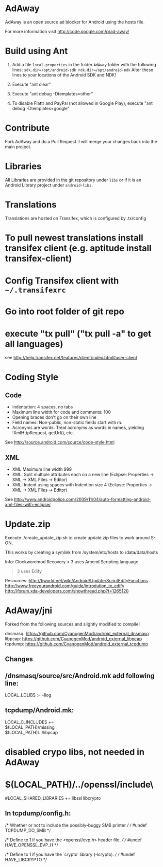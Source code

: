 # AdAway

AdAway is an open source ad blocker for Android using the hosts file. 

For more information visit http://code.google.com/p/ad-away/


# Build using Ant

1. Add a file ``local.properties`` in the folder ``AdAway`` folder with the following lines:
``sdk.dir=/opt/android-sdk
ndk.dir=/opt/android-ndk``
Alter these lines to your locations of the Android SDK and NDK!

2. Execute "ant clear"
3. Execute "ant debug -Dtemplates=other"
4. To disable Flattr and PayPal (not allowed in Google Play), execute "ant debug -Dtemplates=google"

# Contribute

Fork AdAway and do a Pull Request. I will merge your changes back into the main project.

# Libraries

All Libraries are provided in the git repository under ``libs`` or if it is an Android Library project under ``android-libs``.

# Translations

Translations are hosted on Transifex, which is configured by .tx/config

  # To pull newest translations install transifex client (e.g. aptitude install transifex-client)
  # Config Transifex client with ``~/.transifexrc``
  # Go into root folder of git repo
  # execute "tx pull" ("tx pull -a" to get all languages)

see http://help.transifex.net/features/client/index.html#user-client

# Coding Style

## Code
 * Indentation: 4 spaces, no tabs
 * Maximum line width for code and comments: 100
 * Opening braces don't go on their own line
 * Field names: Non-public, non-static fields start with m.
 * Acronyms are words: Treat acronyms as words in names, yielding !XmlHttpRequest, getUrl(), etc.

See http://source.android.com/source/code-style.html

## XML
 * XML Maximum line width 999
 * XML: Split multiple attributes each on a new line (Eclipse: Properties -> XML -> XML Files -> Editor)
 * XML: Indent using spaces with Indention size 4 (Eclipse: Properties -> XML -> XML Files -> Editor)

See http://www.androidpolice.com/2009/11/04/auto-formatting-android-xml-files-with-eclipse/

# Update.zip

Execute ./create_update_zip.sh to create update.zip files to work around S-ON.

This works by creating a symlink from /system/etc/hosts to /data/data/hosts

Info:
Clockwordmod Recovery < 3 uses Amend Scripting language
> 3 uses Edify

Resources:
http://tjworld.net/wiki/Android/UpdaterScriptEdifyFunctions
http://www.freeyourandroid.com/guide/introdution_to_edify
http://forum.xda-developers.com/showthread.php?t=1265120

# AdAway/jni

Forked from the following sources and slightly modified to compile!

dnsmasq:  https://github.com/CyanogenMod/android_external_dnsmasq
libpcap: https://github.com/CyanogenMod/android_external_libpcap
tcpdump: https://github.com/CyanogenMod/android_external_tcpdump

## Changes

/dnsmasq/source/src/Android.mk add following line:
-----------------
LOCAL_LDLIBS := -llog


tcpdump/Android.mk:
-----------------
LOCAL_C_INCLUDES += \
	$(LOCAL_PATH)/missing\
	$(LOCAL_PATH)/../libpcap

# disabled crypo libs, not needed in AdAway
#	$(LOCAL_PATH)/../openssl/include\

#LOCAL_SHARED_LIBRARIES += libssl libcrypto


In tcpdump/config.h:
-----------------
/* Whether or not to include the possibly-buggy SMB printer */
/* #undef TCPDUMP_DO_SMB */

/* Define to 1 if you have the <openssl/evp.h> header file. */
/* #undef HAVE_OPENSSL_EVP_H */

/* Define to 1 if you have the `crypto' library (-lcrypto). */
/* #undef HAVE_LIBCRYPTO */